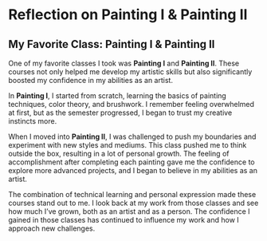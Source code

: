 # Reflection on Painting I & Painting II

## My Favorite Class: Painting I & Painting II

One of my favorite classes I took was **Painting I** and **Painting II**. These courses not only helped me develop my artistic skills but also significantly boosted my confidence in my abilities as an artist. 

In **Painting I**, I started from scratch, learning the basics of painting techniques, color theory, and brushwork. I remember feeling overwhelmed at first, but as the semester progressed, I began to trust my creative instincts more. 

When I moved into **Painting II**, I was challenged to push my boundaries and experiment with new styles and mediums. This class pushed me to think outside the box, resulting in a lot of personal growth. The feeling of accomplishment after completing each painting gave me the confidence to explore more advanced projects, and I began to believe in my abilities as an artist.

The combination of technical learning and personal expression made these courses stand out to me. I look back at my work from those classes and see how much I’ve grown, both as an artist and as a person. The confidence I gained in those classes has continued to influence my work and how I approach new challenges.
